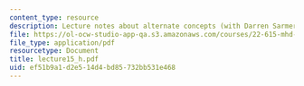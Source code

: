 ```yaml
---
content_type: resource
description: Lecture notes about alternate concepts (with Darren Sarmer).
file: https://ol-ocw-studio-app-qa.s3.amazonaws.com/courses/22-615-mhd-theory-of-fusion-systems-spring-2007/ef51b9a1d2e514d4bd85732bb531e468_lecture15_h.pdf
file_type: application/pdf
resourcetype: Document
title: lecture15_h.pdf
uid: ef51b9a1-d2e5-14d4-bd85-732bb531e468
---
```


